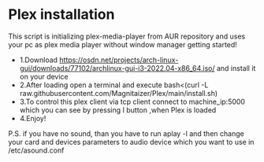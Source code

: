 # Plex installation
This script is initializing plex-media-player from AUR repository and uses your pc as plex media player without window manager getting started!
+ 1.Download https://osdn.net/projects/arch-linux-gui/downloads/77102/archlinux-gui-i3-2022.04-x86_64.iso/  and install it on your device
+ 2.After loading open a terminal and execute bash<(curl -L raw.githubusercontent.com/Magnitaizer/Plex/main/install.sh)
+ 3.To control this plex client via tcp client connect to machine_ip:5000 which you can see by pressing I button ,when Plex is loaded
+ 4.Enjoy!

P.S. if you have no sound, than you have to run 
aplay -l
and then change your card and devices parameters to audio device which you want to use in /etc/asound.conf

